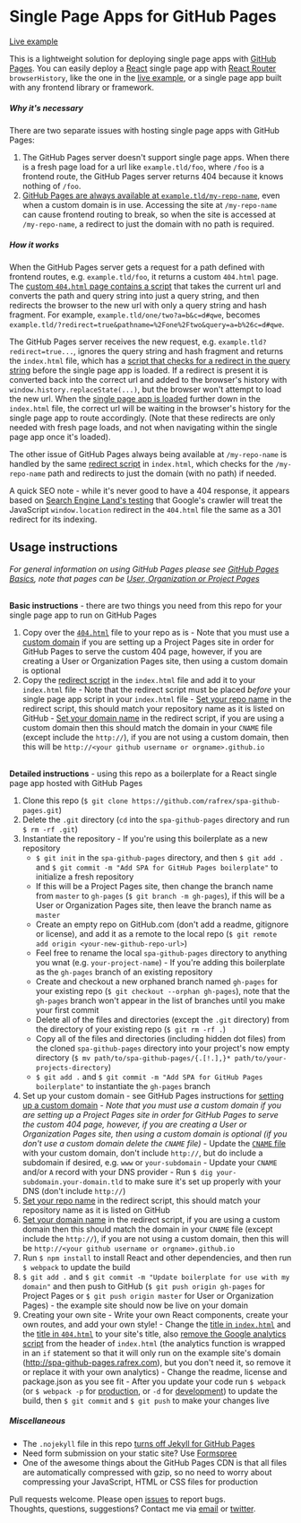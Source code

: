 # Single Page Apps for GitHub Pages

[Live example][liveExample]  

This is a lightweight solution for deploying single page apps with [GitHub Pages][ghPagesOverview]. You can easily deploy a [React][react] single page app with [React Router][reactRouter] `browserHistory`, like the one in the [live example][liveExample], or a single page app built with any frontend library or framework.

##### Why it's necessary
There are two separate issues with hosting single page apps with GitHub Pages:
 1. The GitHub Pages server doesn't support single page apps. When there is a fresh page load for a url like `example.tld/foo`, where `/foo` is a frontend route, the GitHub Pages server returns 404 because it knows nothing of `/foo`.
 2. [GitHub Pages are always available at `example.tld/my-repo-name`][ghPagesMyRepoName], even when a custom domain is in use. Accessing the site at `/my-repo-name` can cause frontend routing to break, so when the site is accessed at `/my-repo-name`, a redirect to just the domain with no path is required.

##### How it works
When the GitHub Pages server gets a request for a path defined with frontend routes, e.g. `example.tld/foo`, it returns a custom `404.html` page. The [custom `404.html` page contains a script][404html] that takes the current url and converts the path and query string into just a query string, and then redirects the browser to the new url with only a query string and hash fragment. For example, `example.tld/one/two?a=b&c=d#qwe`, becomes `example.tld/?redirect=true&pathname=%2Fone%2Ftwo&query=a=b%26c=d#qwe`.

The GitHub Pages server receives the new request, e.g. `example.tld?redirect=true...`, ignores the query string and hash fragment and returns the `index.html` file, which has a [script that checks for a redirect in the query string][indexHtmlScript] before the single page app is loaded. If a redirect is present it is converted back into the correct url and added to the browser's history with `window.history.replaceState(...)`, but the browser won't attempt to load the new url. When the [single page app is loaded][indexHtmlSPA] further down in the `index.html` file, the correct url will be waiting in the browser's history for the single page app to route accordingly. (Note that these redirects are only needed with fresh page loads, and not when navigating within the single page app once it's loaded).

The other issue of GitHub Pages always being available at `/my-repo-name` is handled by the same [redirect script][indexHtmlScript] in `index.html`, which checks for the `/my-repo-name` path and redirects to just the domain (with no path) if needed.

A quick SEO note - while it's never good to have a 404 response, it appears based on [Search Engine Land's testing][seoLand] that Google's crawler will treat the JavaScript `window.location` redirect in the `404.html` file the same as a 301 redirect for its indexing.


## Usage instructions
*For general information on using GitHub Pages please see [GitHub Pages Basics][ghPagesBasics], note that pages can be [User, Organization or Project Pages][ghPagesTypes]*  
&nbsp;

**Basic instructions** - there are two things you need from this repo for your single page app to run on GitHub Pages
  1. Copy over the [`404.html`][404html] file to your repo as is
    - Note that you must use a [custom domain][customDomain] if you are setting up a Project Pages site in order for GitHub Pages to serve the custom 404 page, however, if you are creating a User or Organization Pages site, then using a custom domain is optional
  2. Copy the [redirect script][indexHtmlScript] in the `index.html` file and add it to your `index.html` file
    - Note that the redirect script must be placed *before* your single page app script in your `index.html` file
    - [Set your repo name][setRepoName] in the redirect script, this should match your repository name as it is listed on GitHub
    - [Set your domain name][setDomain] in the redirect script,  if you are using a custom domain then this should match the domain in your `CNAME` file (except include the `http://`), if you are not using a custom domain, then this will be `http://<your github username or orgname>.github.io`  
&nbsp;

**Detailed instructions** - using this repo as a boilerplate for a React single page app hosted with GitHub Pages  
  1. Clone this repo (`$ git clone https://github.com/rafrex/spa-github-pages.git`)
  2. Delete the `.git` directory (`cd` into the `spa-github-pages` directory and run `$ rm -rf .git`)
  3. Instantiate the repository
    - If you're using this boilerplate as a new repository
      - `$ git init` in the `spa-github-pages` directory, and then `$ git add .` and `$ git commit -m "Add SPA for GitHub Pages boilerplate"` to initialize a fresh repository
      - If this will be a Project Pages site, then change the branch name from `master` to `gh-pages` (`$ git branch -m gh-pages`), if this will be a User or Organization Pages site, then leave the branch name as `master`
      - Create an empty repo on GitHub.com (don't add a readme, gitignore or license), and add it as a remote to the local repo (`$ git remote add origin <your-new-github-repo-url>`)
      - Feel free to rename the local `spa-github-pages` directory to anything you wnat (e.g. `your-project-name`)
    - If you're adding this boilerplate as the `gh-pages` branch of an existing repository
      - Create and checkout a new orphaned branch named `gh-pages` for your existing repo (`$ git checkout --orphan gh-pages`), note that the `gh-pages` branch won't appear in the list of branches until you make your first commit
      - Delete all of the files and directories (except the `.git` directory) from the directory of your existing repo (`$ git rm -rf .`)
      - Copy all of the files and directories (including hidden dot files) from the cloned `spa-github-pages` directory into your project's now empty directory (`$ mv path/to/spa-github-pages/{.[!.],}* path/to/your-projects-directory`)
      - `$ git add .` and `$ git commit -m "Add SPA for GitHub Pages boilerplate"` to instantiate the `gh-pages` branch
  4. Set up your custom domain - see GitHub Pages instructions for [setting up a custom domain][customDomain]
    - *Note that you must use a custom domain if you are setting up a Project Pages site in order for GitHub Pages to serve the custom 404 page, however, if you are creating a User or Organization Pages site, then using a custom domain is optional (if you don't use a custom domain delete the `CNAME` file)*
    - Update the [`CNAME` file][cnameFile] with your custom domain, don't include `http://`, but do include a subdomain if desired, e.g. `www` or `your-subdomain`
    - Update your `CNAME` and/or `A` record with your DNS provider
    - Run `$ dig your-subdomain.your-domain.tld` to make sure it's set up properly with your DNS (don't include `http://`)
  5. [Set your repo name][setRepoName] in the redirect script, this should match your repository name as it is listed on GitHub
  6. [Set your domain name][setDomain] in the redirect script, if you are using a custom domain then this should match the domain in your `CNAME` file (except include the `http://`), if you are not using a custom domain, then this will be `http://<your github username or orgname>.github.io`
  7. Run `$ npm install` to install React and other dependencies, and then run `$ webpack` to update the build
  8. `$ git add .` and `$ git commit -m "Update boilerplate for use with my domain"` and then push to GitHub (`$ git push origin gh-pages` for Project Pages or `$ git push origin master` for User or Organization Pages) - the example site should now be live on your domain
  9. Creating your own site
    - Write your own React components, create your own routes, and add your own style!
    - Change the [title in `index.html`][indexHtmlTitle] and the [title in `404.html`][404htmlTitle] to your site's title, also [remove the Google analytics script][googleAnalytics] from the header of `index.html` (the analytics function is wrapped in an `if` statement so that it will only run on the example site's domain (http://spa-github-pages.rafrex.com), but you don't need it, so remove it or replace it with your own analytics)
    - Change the readme, license and package.json as you see fit
    - After you update your code run `$ webpack` (or `$ webpack -p` for [production][webpackProduction], or `-d` for [development][webpackDevelopment]) to update the build, then `$ git commit` and `$ git push` to make your changes live  

##### Miscellaneous
- The `.nojekyll` file in this repo [turns off Jekyll for GitHub Pages][nojekyll]
- Need form submission on your static site? Use [Formspree][formspree]
- One of the awesome things about the GitHub Pages CDN is that all files are automatically compressed with gzip, so no need to worry about compressing your JavaScript, HTML or CSS files for production


Pull requests welcome. Please open [issues][issues] to report bugs.  
Thoughts, questions, suggestions? Contact me via [email][email] or [twitter][twitter].

<!-- links to within repo -->
[404html]: https://github.com/rafrex/spa-github-pages/blob/gh-pages/404.html
[indexHtmlScript]: https://github.com/rafrex/spa-github-pages/blob/gh-pages/index.html#L9
[indexHtmlSPA]: https://github.com/rafrex/spa-github-pages/blob/gh-pages/index.html#L80
[setRepoName]: https://github.com/rafrex/spa-github-pages/blob/gh-pages/index.html#L33
[setDomain]: https://github.com/rafrex/spa-github-pages/blob/gh-pages/index.html#L35
[cnameFile]: https://github.com/rafrex/spa-github-pages/blob/gh-pages/CNAME
[indexHtmlTitle]: https://github.com/rafrex/spa-github-pages/blob/gh-pages/index.html#L6
[404htmlTitle]: https://github.com/rafrex/spa-github-pages/blob/gh-pages/404.html#L5
[googleAnalytics]: https://github.com/rafrex/spa-github-pages/blob/gh-pages/index.html#L58
[issues]: https://github.com/rafrex/spa-github-pages/issues

<!-- links to github docs -->
[ghPagesOverview]: https://pages.github.com/
[ghPagesMyRepoName]: https://help.github.com/articles/custom-domain-redirects-for-github-pages-sites/
[ghPagesBasics]: https://help.github.com/categories/github-pages-basics/
[ghPagesTypes]: https://help.github.com/articles/user-organization-and-project-pages/
[customDomain]: https://help.github.com/articles/quick-start-setting-up-a-custom-domain/
[nojekyll]: https://help.github.com/articles/files-that-start-with-an-underscore-are-missing/

<!-- other links -->
[liveExample]: http://spa-github-pages.rafrex.com
[react]: https://github.com/facebook/react
[reactRouter]: https://github.com/reactjs/react-router
[seoLand]: http://searchengineland.com/tested-googlebot-crawls-javascript-heres-learned-220157
[webpackProduction]: https://webpack.github.io/docs/cli.html#production-shortcut-p
[webpackDevelopment]: https://webpack.github.io/docs/cli.html#development-shortcut-d
[formspree]: http://formspree.io/
[email]: mailto:code@rafrex.com
[twitter]: https://twitter.com/rafrrex
